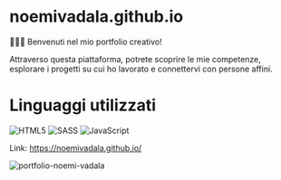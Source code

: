 # noemivadala.github.io
<p>👩🏻‍💻 Benvenuti nel mio portfolio creativo!

Attraverso questa piattaforma, potrete scoprire le mie competenze, esplorare i progetti su cui ho lavorato e connettervi con persone affini.</p>

# Linguaggi utilizzati

![HTML5](https://img.shields.io/badge/html5-%23E34F26.svg?style=for-the-badge&logo=html5&logoColor=white)
![SASS](https://img.shields.io/badge/SASS-hotpink.svg?style=for-the-badge&logo=SASS&logoColor=white)
![JavaScript](https://img.shields.io/badge/javascript-%23323330.svg?style=for-the-badge&logo=javascript&logoColor=%23F7DF1E)


Link: https://noemivadala.github.io/


![portfolio-noemi-vadala](https://github.com/noemivadala/noemivadala.github.io/assets/18146517/089d9bad-3289-4500-979b-cf1ca09aaebb)
